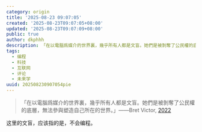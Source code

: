 ```yaml
---
category: origin
title: '2025-08-23 09:07:05'
created: '2025-08-23T09:07:05+08:00'
updated: '2025-08-23T09:07:09+08:00'
public: true
author: dkphhh
description: 「在以電腦爲媒介的世界裏，幾乎所有人都是文盲。她們是被剝奪了公民權的底層，無法參與塑造自己所在的世界……
tags:
  - 编程
  - 科技
  - 互联网
  - 评论
  - 未来学
uuid: 202508230907054pie
---
```


> 「在以電腦爲媒介的世界裏，幾乎所有人都是文盲。她們是被剝奪了公民權的底層，無法參與塑造自己所在的世界。」——Bret Victor, [2022](https://dynamicland.org/2022/Radical_Decentralization.pdf)

这里的文盲，应该指的是，不会编程。
